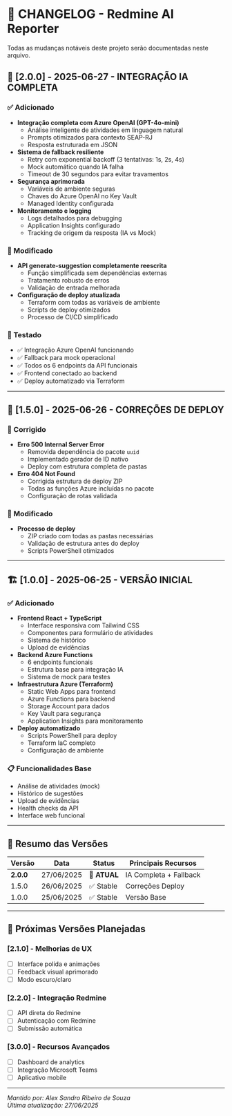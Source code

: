 # 📝 CHANGELOG - Redmine AI Reporter

Todas as mudanças notáveis deste projeto serão documentadas neste arquivo.

## 🎉 [2.0.0] - 2025-06-27 - INTEGRAÇÃO IA COMPLETA

### ✅ Adicionado

- **Integração completa com Azure OpenAI (GPT-4o-mini)**
  - Análise inteligente de atividades em linguagem natural
  - Prompts otimizados para contexto SEAP-RJ
  - Resposta estruturada em JSON
- **Sistema de fallback resiliente**
  - Retry com exponential backoff (3 tentativas: 1s, 2s, 4s)
  - Mock automático quando IA falha
  - Timeout de 30 segundos para evitar travamentos
- **Segurança aprimorada**
  - Variáveis de ambiente seguras
  - Chaves do Azure OpenAI no Key Vault
  - Managed Identity configurada
- **Monitoramento e logging**
  - Logs detalhados para debugging
  - Application Insights configurado
  - Tracking de origem da resposta (IA vs Mock)

### 🔧 Modificado

- **API generate-suggestion completamente reescrita**
  - Função simplificada sem dependências externas
  - Tratamento robusto de erros
  - Validação de entrada melhorada
- **Configuração de deploy atualizada**
  - Terraform com todas as variáveis de ambiente
  - Scripts de deploy otimizados
  - Processo de CI/CD simplificado

### 🧪 Testado

- ✅ Integração Azure OpenAI funcionando
- ✅ Fallback para mock operacional
- ✅ Todos os 6 endpoints da API funcionais
- ✅ Frontend conectado ao backend
- ✅ Deploy automatizado via Terraform

---

## 🚀 [1.5.0] - 2025-06-26 - CORREÇÕES DE DEPLOY

### 🐛 Corrigido

- **Erro 500 Internal Server Error**
  - Removida dependência do pacote `uuid`
  - Implementado gerador de ID nativo
  - Deploy com estrutura completa de pastas
- **Erro 404 Not Found**
  - Corrigida estrutura de deploy ZIP
  - Todas as funções Azure incluídas no pacote
  - Configuração de rotas validada

### 🔧 Modificado

- **Processo de deploy**
  - ZIP criado com todas as pastas necessárias
  - Validação de estrutura antes do deploy
  - Scripts PowerShell otimizados

---

## 🏗️ [1.0.0] - 2025-06-25 - VERSÃO INICIAL

### ✅ Adicionado

- **Frontend React + TypeScript**
  - Interface responsiva com Tailwind CSS
  - Componentes para formulário de atividades
  - Sistema de histórico
  - Upload de evidências
- **Backend Azure Functions**
  - 6 endpoints funcionais
  - Estrutura base para integração IA
  - Sistema de mock para testes
- **Infraestrutura Azure (Terraform)**
  - Static Web Apps para frontend
  - Azure Functions para backend
  - Storage Account para dados
  - Key Vault para segurança
  - Application Insights para monitoramento
- **Deploy automatizado**
  - Scripts PowerShell para deploy
  - Terraform IaC completo
  - Configuração de ambiente

### 📋 Funcionalidades Base

- Análise de atividades (mock)
- Histórico de sugestões
- Upload de evidências
- Health checks da API
- Interface web funcional

---

## 🎯 **Resumo das Versões**

| Versão    | Data       | Status       | Principais Recursos    |
| --------- | ---------- | ------------ | ---------------------- |
| **2.0.0** | 27/06/2025 | 🎉 **ATUAL** | IA Completa + Fallback |
| 1.5.0     | 26/06/2025 | ✅ Stable    | Correções Deploy       |
| 1.0.0     | 25/06/2025 | ✅ Stable    | Versão Base            |

---

## 🔮 **Próximas Versões Planejadas**

### [2.1.0] - Melhorias de UX

- [ ] Interface polida e animações
- [ ] Feedback visual aprimorado
- [ ] Modo escuro/claro

### [2.2.0] - Integração Redmine

- [ ] API direta do Redmine
- [ ] Autenticação com Redmine
- [ ] Submissão automática

### [3.0.0] - Recursos Avançados

- [ ] Dashboard de analytics
- [ ] Integração Microsoft Teams
- [ ] Aplicativo mobile

---

_Mantido por: Alex Sandro Ribeiro de Souza_  
_Última atualização: 27/06/2025_
